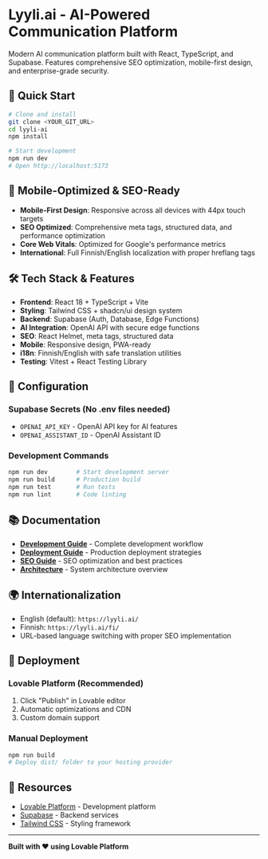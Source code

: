 # Lyyli.ai - AI-Powered Communication Platform

Modern AI communication platform built with React, TypeScript, and Supabase. Features comprehensive SEO optimization, mobile-first design, and enterprise-grade security.

## 🚀 Quick Start

```bash
# Clone and install
git clone <YOUR_GIT_URL>
cd lyyli-ai
npm install

# Start development
npm run dev
# Open http://localhost:5173
```

## 📱 Mobile-Optimized & SEO-Ready

- **Mobile-First Design**: Responsive across all devices with 44px touch targets
- **SEO Optimized**: Comprehensive meta tags, structured data, and performance optimization
- **Core Web Vitals**: Optimized for Google's performance metrics
- **International**: Full Finnish/English localization with proper hreflang tags

## 🛠️ Tech Stack & Features

- **Frontend**: React 18 + TypeScript + Vite
- **Styling**: Tailwind CSS + shadcn/ui design system
- **Backend**: Supabase (Auth, Database, Edge Functions)
- **AI Integration**: OpenAI API with secure edge functions
- **SEO**: React Helmet, meta tags, structured data
- **Mobile**: Responsive design, PWA-ready
- **i18n**: Finnish/English with safe translation utilities
- **Testing**: Vitest + React Testing Library

## 🔧 Configuration

### Supabase Secrets (No .env files needed)
- `OPENAI_API_KEY` - OpenAI API key for AI features
- `OPENAI_ASSISTANT_ID` - OpenAI Assistant ID

### Development Commands
```bash
npm run dev        # Start development server
npm run build      # Production build
npm run test       # Run tests
npm run lint       # Code linting
```

## 📚 Documentation

- **[Development Guide](docs/DEVELOPMENT.md)** - Complete development workflow
- **[Deployment Guide](docs/DEPLOYMENT.md)** - Production deployment strategies  
- **[SEO Guide](docs/SEO-GUIDE.md)** - SEO optimization and best practices
- **[Architecture](docs/architecture.md)** - System architecture overview

## 🌍 Internationalization

- English (default): `https://lyyli.ai/`
- Finnish: `https://lyyli.ai/fi/`
- URL-based language switching with proper SEO implementation

## 🚀 Deployment

### Lovable Platform (Recommended)
1. Click "Publish" in Lovable editor
2. Automatic optimizations and CDN
3. Custom domain support

### Manual Deployment
```bash
npm run build
# Deploy dist/ folder to your hosting provider
```

## 🔗 Resources

- [Lovable Platform](https://docs.lovable.dev/) - Development platform
- [Supabase](https://supabase.com/docs) - Backend services
- [Tailwind CSS](https://tailwindcss.com/) - Styling framework

---

**Built with ❤️ using Lovable Platform**